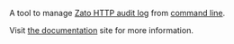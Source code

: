 
A tool to manage [Zato HTTP audit log](https://zato.io/docs/web-admin/audit-log/http/index.html)
from [command line](https://zato.io/docs/admin/cli/index.html).

Visit [the documentation](https://zato.io/docs/admin/cli/auditlog.html) site for more information.
